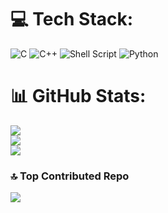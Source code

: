 # 💻 Tech Stack:
![C](https://img.shields.io/badge/c-%2300599C.svg?style=for-the-badge&logo=c&logoColor=white) ![C++](https://img.shields.io/badge/c++-%2300599C.svg?style=for-the-badge&logo=c%2B%2B&logoColor=white) ![Shell Script](https://img.shields.io/badge/shell_script-%23121011.svg?style=for-the-badge&logo=gnu-bash&logoColor=white) ![Python](https://img.shields.io/badge/python-3670A0?style=for-the-badge&logo=python&logoColor=ffdd54)
# 📊 GitHub Stats:
![](https://github-readme-stats.vercel.app/api?username=andonimarz&theme=gotham&hide_border=false&include_all_commits=true&count_private=true)<br/>
![](https://github-readme-streak-stats.herokuapp.com/?user=andonimarz&theme=dracula&hide_border=false)<br/>
![](https://github-readme-stats.vercel.app/api/top-langs/?username=andonimarz&theme=gotham&hide_border=false&include_all_commits=true&count_private=true&layout=compact)

### 🔝 Top Contributed Repo
![](https://github-contributor-stats.vercel.app/api?username=andonimarz&limit=5&theme=gotham&combine_all_yearly_contributions=true)

<!-- Proudly created with GPRM ( https://gprm.itsvg.in ) -->
